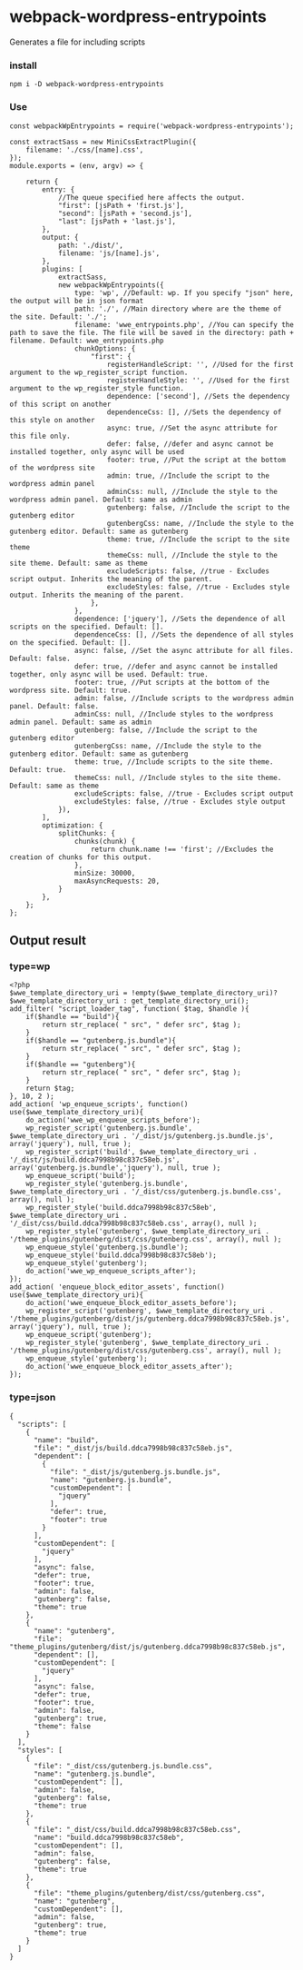 # webpack-wordpress-entrypoints
Generates a file for including scripts

### install
`npm i -D webpack-wordpress-entrypoints`

### Use
	const webpackWpEntrypoints = require('webpack-wordpress-entrypoints');

	const extractSass = new MiniCssExtractPlugin({
		filename: './css/[name].css',
	});
	module.exports = (env, argv) => {

		return {
			entry: {
				//The queue specified here affects the output.
				"first": [jsPath + 'first.js'],
				"second": [jsPath + 'second.js'],
				"last": [jsPath + 'last.js'],
			},
			output: {
				path: './dist/',
				filename: 'js/[name].js',
			},
			plugins: [
				extractSass,
				new webpackWpEntrypoints({
					type: 'wp', //Default: wp. If you specify "json" here, the output will be in json format
					path: './', //Main directory where are the theme of the site. Default: './';
					filename: 'wwe_entrypoints.php', //You can specify the path to save the file. The file will be saved in the directory: path + filename. Default: wwe_entrypoints.php
					chunkOptions: {
						"first": {
						    registerHandleScript: '', //Used for the first argument to the wp_register_script function.
                            registerHandleStyle: '', //Used for the first argument to the wp_register_style function.
							dependence: ['second'], //Sets the dependency of this script on another
							dependenceCss: [], //Sets the dependency of this style on another
							async: true, //Set the async attribute for this file only.
							defer: false, //defer and async cannot be installed together, only async will be used
							footer: true, //Put the script at the bottom of the wordpress site
							admin: true, //Include the script to the wordpress admin panel
							adminCss: null, //Include the style to the wordpress admin panel. Default: same as admin
							gutenberg: false, //Include the script to the gutenberg editor
                            gutenbergCss: name, //Include the style to the gutenberg editor. Default: same as gutenberg
							theme: true, //Include the script to the site theme
							themeCss: null, //Include the style to the site theme. Default: same as theme
							excludeScripts: false, //true - Excludes script output. Inherits the meaning of the parent.
							excludeStyles: false, //true - Excludes style output. Inherits the meaning of the parent.
						},
					},
					dependence: ['jquery'], //Sets the dependence of all scripts on the specified. Default: [].
					dependenceCss: [], //Sets the dependence of all styles on the specified. Default: [].
					async: false, //Set the async attribute for all files. Default: false.
					defer: true, //defer and async cannot be installed together, only async will be used. Default: true.
					footer: true, //Put scripts at the bottom of the wordpress site. Default: true.
					admin: false, //Include scripts to the wordpress admin panel. Default: false.
					adminCss: null, //Include styles to the wordpress admin panel. Default: same as admin
                    gutenberg: false, //Include the script to the gutenberg editor
                    gutenbergCss: name, //Include the style to the gutenberg editor. Default: same as gutenberg
					theme: true, //Include scripts to the site theme. Default: true.
					themeCss: null, //Include styles to the site theme. Default: same as theme
					excludeScripts: false, //true - Excludes script output
					excludeStyles: false, //true - Excludes style output
				}),
			],
			optimization: {
				splitChunks: {
					chunks(chunk) {
						return chunk.name !== 'first'; //Excludes the creation of chunks for this output.
					},
					minSize: 30000,
					maxAsyncRequests: 20,
				}
			},
		};
	};
	
## Output result
### type=wp
	<?php
    $wwe_template_directory_uri = !empty($wwe_template_directory_uri)? $wwe_template_directory_uri : get_template_directory_uri();
    add_filter( "script_loader_tag", function( $tag, $handle ){
    	if($handle == "build"){
    		return str_replace( " src", " defer src", $tag );
    	}
    	if($handle == "gutenberg.js.bundle"){
    		return str_replace( " src", " defer src", $tag );
    	}
    	if($handle == "gutenberg"){
    		return str_replace( " src", " defer src", $tag );
    	}
    	return $tag;
    }, 10, 2 );
    add_action( 'wp_enqueue_scripts', function() use($wwe_template_directory_uri){
    	do_action('wwe_wp_enqueue_scripts_before');
    	wp_register_script('gutenberg.js.bundle', $wwe_template_directory_uri . '/_dist/js/gutenberg.js.bundle.js', array('jquery'), null, true );
    	wp_register_script('build', $wwe_template_directory_uri . '/_dist/js/build.ddca7998b98c837c58eb.js', array('gutenberg.js.bundle','jquery'), null, true );
    	wp_enqueue_script('build');
    	wp_register_style('gutenberg.js.bundle', $wwe_template_directory_uri . '/_dist/css/gutenberg.js.bundle.css', array(), null );
    	wp_register_style('build.ddca7998b98c837c58eb', $wwe_template_directory_uri . '/_dist/css/build.ddca7998b98c837c58eb.css', array(), null );
    	wp_register_style('gutenberg', $wwe_template_directory_uri . '/theme_plugins/gutenberg/dist/css/gutenberg.css', array(), null );
    	wp_enqueue_style('gutenberg.js.bundle');
    	wp_enqueue_style('build.ddca7998b98c837c58eb');
    	wp_enqueue_style('gutenberg');
    	do_action('wwe_wp_enqueue_scripts_after');
    });
    add_action( 'enqueue_block_editor_assets', function() use($wwe_template_directory_uri){
    	do_action('wwe_enqueue_block_editor_assets_before');
    	wp_register_script('gutenberg', $wwe_template_directory_uri . '/theme_plugins/gutenberg/dist/js/gutenberg.ddca7998b98c837c58eb.js', array('jquery'), null, true );
    	wp_enqueue_script('gutenberg');
    	wp_register_style('gutenberg', $wwe_template_directory_uri . '/theme_plugins/gutenberg/dist/css/gutenberg.css', array(), null );
    	wp_enqueue_style('gutenberg');
    	do_action('wwe_enqueue_block_editor_assets_after');
    });



### type=json
	{
      "scripts": [
        {
          "name": "build",
          "file": "_dist/js/build.ddca7998b98c837c58eb.js",
          "dependent": [
            {
              "file": "_dist/js/gutenberg.js.bundle.js",
              "name": "gutenberg.js.bundle",
              "customDependent": [
                "jquery"
              ],
              "defer": true,
              "footer": true
            }
          ],
          "customDependent": [
            "jquery"
          ],
          "async": false,
          "defer": true,
          "footer": true,
          "admin": false,
          "gutenberg": false,
          "theme": true
        },
        {
          "name": "gutenberg",
          "file": "theme_plugins/gutenberg/dist/js/gutenberg.ddca7998b98c837c58eb.js",
          "dependent": [],
          "customDependent": [
            "jquery"
          ],
          "async": false,
          "defer": true,
          "footer": true,
          "admin": false,
          "gutenberg": true,
          "theme": false
        }
      ],
      "styles": [
        {
          "file": "_dist/css/gutenberg.js.bundle.css",
          "name": "gutenberg.js.bundle",
          "customDependent": [],
          "admin": false,
          "gutenberg": false,
          "theme": true
        },
        {
          "file": "_dist/css/build.ddca7998b98c837c58eb.css",
          "name": "build.ddca7998b98c837c58eb",
          "customDependent": [],
          "admin": false,
          "gutenberg": false,
          "theme": true
        },
        {
          "file": "theme_plugins/gutenberg/dist/css/gutenberg.css",
          "name": "gutenberg",
          "customDependent": [],
          "admin": false,
          "gutenberg": true,
          "theme": true
        }
      ]
    }